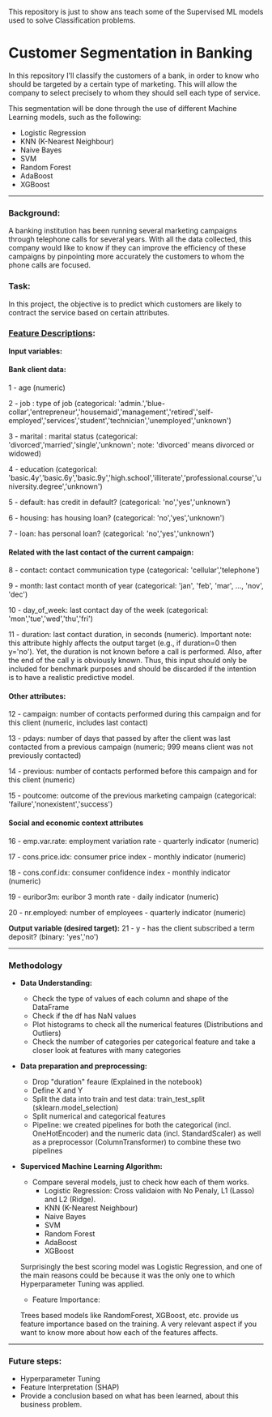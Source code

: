 This repository is just to show ans teach some of the Supervised ML models used to solve Classification problems.

# Customer Segmentation in Banking

In this repository I'll classify the customers of a bank, in order to know who should be targeted by a certain type of marketing. This will allow the company to select precisely to whom they should sell each type of service.

This segmentation will be done through the use of different Machine Learning models, such as the following:
- Logistic Regression
- KNN (K-Nearest Neighbour)
- Naive Bayes
- SVM
- Random Forest
- AdaBoost
- XGBoost

---

### Background:

A banking institution has been running several marketing campaigns through telephone calls for several years. With all the data collected, this company would like to know if they can improve the efficiency of these campaigns by pinpointing more accurately the customers to whom the phone calls are focused.


### Task:

In this project, the objective is to predict which customers are likely to contract the service based on certain attributes.


### [Feature Descriptions](https://archive.ics.uci.edu/ml/datasets/Bank+Marketing):

**Input variables:**
#### Bank client data:

1 - age (numeric)

2 - job : type of job (categorical: 'admin.','blue-collar','entrepreneur','housemaid','management','retired','self-employed','services','student','technician','unemployed','unknown')

3 - marital : marital status (categorical: 'divorced','married','single','unknown'; note: 'divorced' means divorced or widowed)

4 - education (categorical: 'basic.4y','basic.6y','basic.9y','high.school','illiterate','professional.course','university.degree','unknown')

5 - default: has credit in default? (categorical: 'no','yes','unknown')

6 - housing: has housing loan? (categorical: 'no','yes','unknown')

7 - loan: has personal loan? (categorical: 'no','yes','unknown')

#### Related with the last contact of the current campaign:

8 - contact: contact communication type (categorical: 'cellular','telephone')

9 - month: last contact month of year (categorical: 'jan', 'feb', 'mar', ..., 'nov', 'dec')

10 - day_of_week: last contact day of the week (categorical: 'mon','tue','wed','thu','fri')

11 - duration: last contact duration, in seconds (numeric). Important note: this attribute highly affects the output target (e.g., if duration=0 then y='no'). Yet, the duration is not known before a call is performed. Also, after the end of the call y is obviously known. Thus, this input should only be included for benchmark purposes and should be discarded if the intention is to have a realistic predictive model.

#### Other attributes:

12 - campaign: number of contacts performed during this campaign and for this client (numeric, includes last contact)

13 - pdays: number of days that passed by after the client was last contacted from a previous campaign (numeric; 999 means client was not previously contacted)

14 - previous: number of contacts performed before this campaign and for this client (numeric)

15 - poutcome: outcome of the previous marketing campaign (categorical: 'failure','nonexistent','success')

#### Social and economic context attributes

16 - emp.var.rate: employment variation rate - quarterly indicator (numeric)

17 - cons.price.idx: consumer price index - monthly indicator (numeric)

18 - cons.conf.idx: consumer confidence index - monthly indicator (numeric)

19 - euribor3m: euribor 3 month rate - daily indicator (numeric)

20 - nr.employed: number of employees - quarterly indicator (numeric)

**Output variable (desired target):**
21 - y - has the client subscribed a term deposit? (binary: 'yes','no')

---
### Methodology

  - **Data Understanding:** 
    - Check the type of values of each column and shape of the DataFrame 
    - Check if the df has NaN values
    - Plot histograms to check all the numerical features (Distributions and Outliers)
    - Check the number of categories per categorical feature and take a closer look at features with many categories
  
  - **Data preparation and preprocessing:**
    - Drop "duration" feaure (Explained in the notebook)
    - Define X and Y
    - Split the data into train and test data: train_test_split (sklearn.model_selection)
    - Split numerical and categorical features
    - Pipeline: we created pipelines for both the categorical (incl. OneHotEncoder) and the numeric data (incl. StandardScaler) as well as a preprocessor (ColumnTransformer) to combine these two pipelines
    
  - **Superviced Machine Learning Algorithm:**
    - Compare several models, just to check how each of them works.
      - Logistic Regression: Cross validaion with No Penaly, L1 (Lasso) and L2 (Ridge).
      - KNN (K-Nearest Neighbour)
      - Naive Bayes
      - SVM
      - Random Forest
      - AdaBoost
      - XGBoost
      
    Surprisingly the best scoring model was Logistic Regression, and one of the main reasons could be because it was the only one to which Hyperparameter Tuning was applied.
    
    - Feature Importance: 
    
    Trees based models like RandomForest, XGBoost, etc. provide us feature importance based on the training. A very relevant aspect if you want to know more about how each of the features affects.

---

### Future steps:
- Hyperparameter Tuning
- Feature Interpretation (SHAP)
- Provide a conclusion based on what has been learned, about this business problem.
